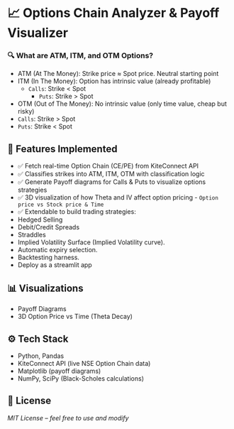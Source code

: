 # 📈 Options Chain Analyzer & Payoff Visualizer


### 🔍 What are ATM, ITM, and OTM Options?
	
- ATM (At The Money): Strike price ≈ Spot price. Neutral starting point
- ITM (In The Money): Option has intrinsic value (already profitable)
   - `Calls`: Strike < Spot
	 - `Puts`: Strike > Spot
-	OTM (Out of The Money): No intrinsic value (only time value, cheap but risky)
   -	`Calls`: Strike > Spot
   -	`Puts`: Strike < Spot


## 🚀 Features Implemented

-	✅ Fetch real-time Option Chain (CE/PE) from KiteConnect API
-	✅ Classifies strikes into ATM, ITM, OTM with classification logic
-	✅ Generate Payoff diagrams for Calls & Puts to visualize options strategies
-	✅ 3D visualization of how Theta and IV affect option pricing - `Option price vs Stock price & Time`
-	✅ Extendable to build trading strategies:
   - Hedged Selling
   - Debit/Credit Spreads
   - Straddles
- Implied Volatility Surface (Implied Volatility curve).
- Automatic expiry selection.
- Backtesting harness.
- Deploy as a streamlit app


## 📊 Visualizations

- Payoff Diagrams
- 3D Option Price vs Time (Theta Decay)

## ⚙️ Tech Stack
	
- Python, Pandas
- KiteConnect API (live NSE Option Chain data)
- Matplotlib (payoff diagrams)
-	NumPy, SciPy (Black-Scholes calculations)

## 📜 License

*MIT License – feel free to use and modify*
